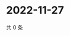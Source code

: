 # 2022-11-27

共 0 条

<!-- BEGIN WEIBO -->
<!-- 最后更新时间 Sun Nov 27 2022 00:00:52 GMT+0800 (China Standard Time) -->

<!-- END WEIBO -->

